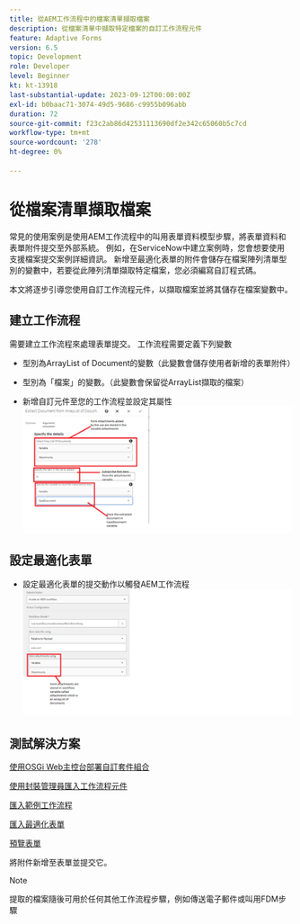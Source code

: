```yaml
---
title: 從AEM工作流程中的檔案清單擷取檔案
description: 從檔案清單中擷取特定檔案的自訂工作流程元件
feature: Adaptive Forms
version: 6.5
topic: Development
role: Developer
level: Beginner
kt: kt-13918
last-substantial-update: 2023-09-12T00:00:00Z
exl-id: b0baac71-3074-49d5-9686-c9955b096abb
duration: 72
source-git-commit: f23c2ab86d42531113690df2e342c65060b5c7cd
workflow-type: tm+mt
source-wordcount: '278'
ht-degree: 0%

---
```


# 從檔案清單擷取檔案

常見的使用案例是使用AEM工作流程中的叫用表單資料模型步驟，將表單資料和表單附件提交至外部系統。 例如，在ServiceNow中建立案例時，您會想要使用支援檔案提交案例詳細資訊。 新增至最適化表單的附件會儲存在檔案陣列清單型別的變數中，若要從此陣列清單擷取特定檔案，您必須編寫自訂程式碼。

本文將逐步引導您使用自訂工作流程元件，以擷取檔案並將其儲存在檔案變數中。

## 建立工作流程

需要建立工作流程來處理表單提交。 工作流程需要定義下列變數

* 型別為ArrayList of Document的變數（此變數會儲存使用者新增的表單附件）
* 型別為「檔案」的變數。（此變數會保留從ArrayList擷取的檔案）

* 新增自訂元件至您的工作流程並設定其屬性
  ![extract-item-workflow](assets/extract-document-array-list.png)

## 設定最適化表單

* 設定最適化表單的提交動作以觸發AEM工作流程
  ![submit-action](assets/store-attachments.png)

## 測試解決方案

[使用OSGi Web主控台部署自訂套件組合](assets/ExtractItemsFromArray.core-1.0.0-SNAPSHOT.jar)

[使用封裝管理員匯入工作流程元件](assets/Extract-item-from-documents-list.zip)

[匯入範例工作流程](assets/extract-item-sample-workflow.zip)

[匯入最適化表單](assets/test-attachment-extractions-adaptive-form.zip)

[預覽表單](http://localhost:4502/content/dam/formsanddocuments/testattachmentsextractions/jcr:content?wcmmode=disabled)

將附件新增至表單並提交它。

>[!NOTE]
>
>提取的檔案隨後可用於任何其他工作流程步驟，例如傳送電子郵件或叫用FDM步驟
